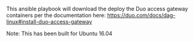 This ansible playbook will download the deploy the Duo access gateway containers per the documentation here: https://duo.com/docs/dag-linux#install-duo-access-gateway

Note: This has been built for Ubuntu 16.04
